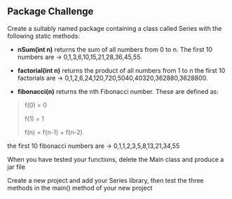 ## Package Challenge

Create a suitably named package containing a class called Series
with the following static methods:

- **nSum(int n)** returns the sum of all numbers from 0 to n. The first
10 numbers are -> 0,1,3,6,10,15,21,28,36,45,55.
  
- **factorial(int n)** returns the product of all numbers from 1 to n
the first 10 factorials are -> 0,1,2,6,24,120,720,5040,40320,362880,3628800.
  
- **fibonacci(n)** returns the nth Fibonacci number. These are defined as:
> f(0) = 0
>
> f(1) = 1 
> 
> f(n) = f(n-1) + f(n-2)
> 
    
the first 10 fibonacci numbers are -> 0,1,1,2,3,5,8,13,21,34,55
  
When you have tested your functions, delete the Main class and
produce a jar file

Create a new project and add your Series library, then test the
three methods in the main() method of your new project